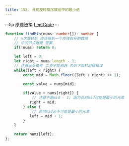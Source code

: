 ```yaml
---
title: 153. 寻找旋转排序数组中的最小值
---
```

:::tip 原题链接
[LeetCode](https://leetcode-cn.com/problems/find-minimum-in-rotated-sorted-array/)
:::


```typescript
function findMin(nums: number[]): number {
    // n次旋转后 应该得到一个左降右升的数组
    // 中间节点就是 答案
    if(!nums) return 0;

    let left = 0;
    let right = nums.length - 1;
    // 注意此处条件 二者不能相遇 否则下面的逻辑错误
    while(left < right) {
        const mid = Math.floor((left + right) >> 1);
        
        const value = nums[mid];

        if(value < nums[right]) {
            // 注意不是mid - 1; 因为此时mid可能是最小的元素
           right = mid;
        } else {
            // 此时mid必不可能是最小的元素
           left = mid + 1; 
        }
    }

    return nums[left];
};
```
